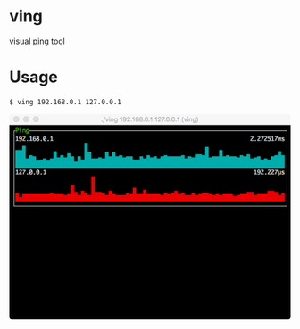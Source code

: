 # ving
visual ping tool

# Usage

```
$ ving 192.168.0.1 127.0.0.1
```

![](./assets/screenshot.png)